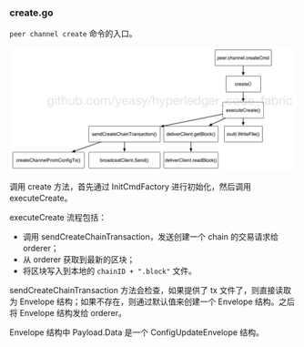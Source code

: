 ### create.go

`peer channel create` 命令的入口。

![peer channel create](../_images/channel_create.png)

调用 create 方法，首先通过 InitCmdFactory 进行初始化，然后调用 executeCreate。

executeCreate 流程包括：

* 调用 sendCreateChainTransaction，发送创建一个 chain 的交易请求给 orderer；
* 从 orderer 获取到最新的区块；
* 将区块写入到本地的 `chainID + ".block"` 文件。


sendCreateChainTransaction 方法会检查，如果提供了 tx 文件了，则直接读取为 Envelope 结构；如果不存在，则通过默认值来创建一个 Envelope 结构。之后将 Envelope 结构发给 orderer。

Envelope 结构中 Payload.Data 是一个 ConfigUpdateEnvelope 结构。